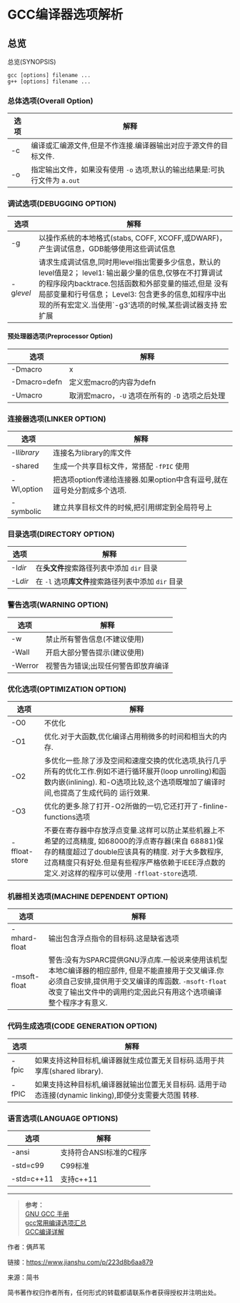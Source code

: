 ﻿# GCC编译器选项解析

## 总览

总览(SYNOPSIS)

```
gcc [options] filename ...
g++ [options] filename ...       
```

### 总体选项(Overall Option)

| 选项 | 解释                                                         |
| ---- | ------------------------------------------------------------ |
| -c   | 编译或汇编源文件,但是不作连接.编译器输出对应于源文件的目标文件. |
| -o   | 指定输出文件，如果没有使用 `-o` 选项,默认的输出结果是:可执行文件为 `a.out` |

### 调试选项(DEBUGGING OPTION)

| 选项      | 解释                                                         |
| --------- | ------------------------------------------------------------ |
| -g        | 以操作系统的本地格式(stabs, COFF, XCOFF,或DWARF)，产生调试信息，GDB能够使用这些调试信息 |
| -g*level* | 请求生成调试信息,同时用level指出需要多少信息，默认的level值是2；  level1: 输出最少量的信息,仅够在不打算调试的程序段内backtrace.包括函数和外部变量的描述,但是 没有局部变量和行号信息； Level3: 包含更多的信息,如程序中出现的所有宏定义.当使用`-g3'选项的时候,某些调试器支持 宏扩展 |

#### 预处理器选项(Preprocessor Option)

| 选项         | 解释                                             |
| ------------ | ------------------------------------------------ |
| -Dmacro      | x                                                |
| -Dmacro=defn | 定义宏macro的内容为defn                          |
| -Umacro      | 取消宏macro，`-U` 选项在所有的 `-D` 选项之后处理 |

### 连接器选项(LINKER OPTION)

| 选项        | 解释                                                         |
| ----------- | ------------------------------------------------------------ |
| -l*library* | 连接名为library的库文件                                      |
| -shared     | 生成一个共享目标文件，常搭配 `-fPIC` 使用                    |
| -Wl,option  | 把选项option传递给连接器.如果option中含有逗号,就在逗号处分割成多个选项. |
| -symbolic   | 建立共享目标文件的时候,把引用绑定到全局符号上                |

### 目录选项(DIRECTORY OPTION)

| 选项    | 解释                                                |
| ------- | --------------------------------------------------- |
| -I*dir* | 在**头文件**搜索路径列表中添加 `dir` 目录           |
| -L*dir* | 在 `-l` 选项**库文件**搜索路径列表中添加 `dir` 目录 |

### 警告选项(WARNING OPTION)

| 选项    | 解释                                |
| ------- | ----------------------------------- |
| -w      | 禁止所有警告信息(不建议使用)        |
| -Wall   | 开启大部分警告提示(建议使用)        |
| -Werror | 视警告为错误;出现任何警告即放弃编译 |

### 优化选项(OPTIMIZATION OPTION)

| 选项          | 解释                                                         |
| ------------- | ------------------------------------------------------------ |
| -O0           | 不优化                                                       |
| -O1           | 优化.对于大函数,优化编译占用稍微多的时间和相当大的内存.      |
| -O2           | 多优化一些.除了涉及空间和速度交换的优化选项,执行几乎所有的优化工作.例如不进行循环展开(loop unrolling)和函数内嵌(inlining). 和-O选项比较,这个选项既增加了编译时间,也提高了生成代码的 运行效果. |
| -O3           | 优化的更多.除了打开-O2所做的一切,它还打开了-finline-functions选项 |
| -ffloat-store | 不要在寄存器中存放浮点变量.这样可以防止某些机器上不希望的过高精度, 如68000的浮点寄存器(来自 68881)保存的精度超过了double应该具有的精度.  对于大多数程序,过高精度只有好处.但是有些程序严格依赖于IEEE浮点数的定义.对这样的程序可以使用 `-ffloat-store`选项. |

### 机器相关选项(MACHINE DEPENDENT OPTION)

| 选项         | 解释                                                         |
| ------------ | ------------------------------------------------------------ |
| -mhard-float | 输出包含浮点指令的目标码.这是缺省选项                        |
| -msoft-float | 警告:没有为SPARC提供GNU浮点库.一般说来使用该机型本地C编译器的相应部件, 但是不能直接用于交叉编译.你必须自己安排,提供用于交叉编译的库函数.  `-msoft-float` 改变了输出文件中的调用约定;因此只有用这个选项编译整个程序才有意义. |

### 代码生成选项(CODE GENERATION OPTION)

| 选项  | 解释                                                         |
| ----- | ------------------------------------------------------------ |
| -fpic | 如果支持这种目标机,编译器就生成位置无关目标码.适用于共享库(shared library). |
| -fPIC | 如果支持这种目标机,编译器就输出位置无关目标码. 适用于动态连接(dynamic linking),即使分支需要大范围 转移. |

### 语言选项(LANGUAGE OPTIONS)

| 选项       | 解释                    |
| ---------- | ----------------------- |
| -ansi      | 支持符合ANSI标准的C程序 |
| -std=c99   | C99标准                 |
| -std=c++11 | 支持c++11               |

------

> **参考：**  
>  [GNU GCC 手册](https://link.jianshu.com?t=http://www.shanghai.ws/gnu/gcc_1.htm)  
>  [gcc常用编译选项汇总](https://link.jianshu.com?t=http://blog.csdn.net/lee244868149/article/details/38754153)   
>  [GCC编译详解](https://link.jianshu.com?t=http://www.cnblogs.com/azraelly/archive/2012/07/07/2580839.html)

作者：俩芦苇

链接：https://www.jianshu.com/p/223d8b6aa879

来源：简书

简书著作权归作者所有，任何形式的转载都请联系作者获得授权并注明出处。
